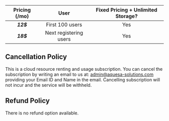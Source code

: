 | Pricing (/mo) | User                     | Fixed Pricing + Unlimited Storage? |
| :-----------: | :----------------------: | :--------------------------------: | 
| _**12$**_     | First 100 users          |             Yes                    |
| _**18$**_     | Next registering users   |             Yes                    |

## Cancellation Policy
This is a cloud resource renting and usage subscription. You can cancel the subscription by writing an email to us at: admin@aquesa-solutions.com providing your Email ID and Name in the email. Cancelling subscription will not incur and the service will be withheld.

## Refund Policy
There is no refund option available.